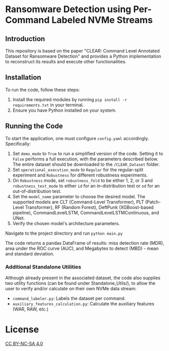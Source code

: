 # Ransomware Detection using Per-Command Labeled NVMe Streams

## Introduction

This repository is based on the paper "CLEAR: Command Level Annotated Dataset for Ransomware Detection" and provides a Python implementation to reconstruct its results and execute other functionalities.

## Installation

To run the code, follow these steps:

1. Install the required modules by running `pip install -r requirements.txt` in your terminal.
2. Ensure you have Python installed on your system.

## Running the Code

To start the application, one must configure `config.yaml` accordingly. Specifically:
1. Set `demo_mode` to `True` to run a simplified version of the code. Setting it to `False` performs a full execution, with the parameters described below. The entire dataset should be downloaded to the `/CLEAR_Dataset` folder.
2. Set `operational_execution_mode` to `Regular` for the regular-split experiment and `Robustness` for different robustness experiments.
3. On `Robustness` mode, set `robustness_fold` to be either 1, 2, or 3 and `robustness_test_mode` to either `id` for an in-distribution test or `od` for an out-of-distribution test.
4. Set the `model_name` parameter to choose the desired model. The supported models are CLT (Command-Level Transformer), PLT (Patch-Level Transformer), RF (Random Forest), DeftPunk (XGBoost-based pipeline), CommandLevelLSTM, CommandLevelLSTMContinuous, and UNet.
5. Verify the chosen model's architecture parameters.

Navigate to the project directory and run `python main.py`

The code returns a pandas DataFrame of results: miss detection rate (MDR), area under the ROC curve (AUC), and Megabytes to detect (MBD) - mean and standard deviation.

### Additional Standalone Utilities
Although already present in the associated dataset, the code also supplies two utility functions (can be found under Standalone_Utils/), to allow the user to verify and/or calculate on their own NVMe data stream:
- `command_labeler.py`: Labels the dataset per command.
- `auxiliary_features_calculation.py`: Calculate the auxiliary features (WAR, RAW, etc.)

# License
[CC BY-NC-SA 4.0](https://creativecommons.org/licenses/by-nc-sa/4.0/)
